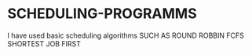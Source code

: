 # SCHEDULING-PROGRAMMS
I have used basic scheduling algorithms
SUCH AS 
ROUND ROBBIN 
FCFS 
SHORTEST JOB FIRST 
